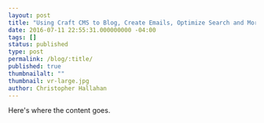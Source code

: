```yaml
---
layout: post
title: "Using Craft CMS to Blog, Create Emails, Optimize Search and More"
date: 2016-07-11 22:55:31.000000000 -04:00
tags: []
status: published
type: post
permalink: /blog/:title/
published: true
thumbnailalt: ""
thumbnail: vr-large.jpg
author: Christopher Hallahan
---
```


Here's where the content goes.
